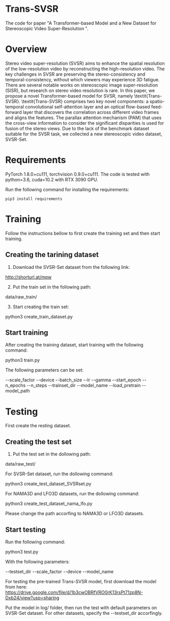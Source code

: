# Trans-SVSR



The code for paper "A Transformer-based Model and a New Dataset for Stereoscopic Video Super-Resolution ".


# Overview #
Stereo video super-resolution (SVSR) aims to enhance the spatial resolution of the low-resolution video by reconstructing the high-resolution video. The key challenges in SVSR are preserving the stereo-consistency and temporal-consistency, without which viewers may experience 3D fatigue. There are several notable works on stereoscopic image super-resolution (SISR), but research on stereo video resolution is rare. In this paper, we propose a novel Transformer-based model for SVSR, namely \textit{Trans-SVSR}. \textit{Trans-SVSR} comprises two key novel components: a spatio-temporal convolutional self-attention layer and an optical flow-based feed-forward layer that discovers the correlation across different video frames and aligns the features. The parallax attention mechanism (PAM) that uses the cross-view information to consider the significant disparities is used for fusion of the stereo views. Due to the lack of the benchmark dataset suitable for the SVSR task, we collected a new stereoscopic video dataset, SVSR-Set.

# Requirements #

PyTorch 1.8.0+cu111, torchvision 0.9.0+cu111. The code is tested with python=3.6, cuda=10.2 with RTX 3090 GPU.


Run the following command for installing the requirements:

`pip3 install requirements`

# Training #

Follow the instructions bellow to first create the training set and then start training.

## Creating the tarining dataset ## 

1. Download the SVSR-Set dataset from the following link:

http://shorturl.at/mpw

2. Put the train set in the following path:

data/raw_train/

3. Start creating the train set:

python3 create_train_dataset.py


## Start training ## 

After creating the training dataset, start training with the following command:

python3 train.py 

The following parameters can be set:

--scale_factor
--device
--batch_size
--lr
--gamma
--start_epoch
--n_epochs
--n_steps
--trainset_dir
--model_name
--load_pretrain
--model_path


# Testing #
First create the resting dataset.

## Creating the test set ## 

1. Put the test set in the dollowing path:

data/raw_test/

For SVSR-Set dataset, run the dollowing command:

python3 create_test_dataset_SVSRset.py


For NAMA3D and LFO3D datasets, run the dollowing command:

python3 create_test_dataset_nama_lfo.py

Please change the path accorfing to NAMA3D or LFO3D datasets.


## Start testing ## 

Run the following command:

python3 test.py

With the following parameters:

--testset_dir
--scale_factor
--device
--model_name
    

For testing the pre-trained Trans-SVSR model, first download the model from here: 
https://drive.google.com/file/d/1b3cwOBRfVRO0rK13rsPt71zp8N-Dxb24/view?usp=sharing

Put the model in log/ folder, then run the test with default parameters on SVSR-Set dataset. For other datasets, specify the --testset_dir accorfingly.
